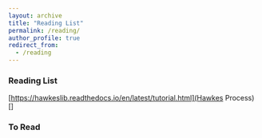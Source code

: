 ```yaml
---
layout: archive
title: "Reading List"
permalink: /reading/
author_profile: true
redirect_from:
  - /reading
---
```


### Reading List

[https://hawkeslib.readthedocs.io/en/latest/tutorial.html](Hawkes Process)
[]

### To Read